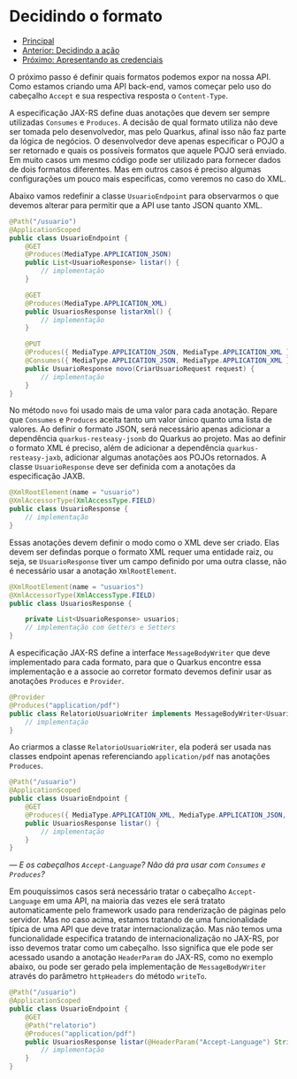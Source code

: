 # Decidindo o formato

* [Principal](./README.md)
* [Anterior: Decidindo a ação](./caso-de-uso-02-decidindo-a-acao.md)
* [Próximo: Apresentando as credenciais](./caso-de-uso-04-apresentando-as-credenciais.md)

O próximo passo é definir quais formatos podemos expor na nossa API. Como estamos criando uma API back-end, vamos começar pelo uso do cabeçalho `Accept` e sua respectiva resposta o `Content-Type`.

A especificação JAX-RS define duas anotações que devem ser sempre utilizadas `Consumes` e `Produces`. A decisão de qual formato utiliza não deve ser tomada pelo desenvolvedor, mas pelo Quarkus, afinal isso não faz parte da lógica de negócios. O desenvolvedor deve apenas especificar o POJO a ser retornado e quais os possíveis formatos que aquele POJO será enviado. Em muito casos um mesmo código pode ser utilizado para fornecer dados de dois formatos diferentes. Mas em outros casos é preciso algumas configurações um pouco mais especificas, como veremos no caso do XML. 

Abaixo vamos redefinir a classe `UsuarioEndpoint` para observarmos o que devemos alterar para permitir que a API use tanto JSON quanto XML.

```java
@Path("/usuario")
@ApplicationScoped
public class UsuarioEndpoint {
    @GET
    @Produces(MediaType.APPLICATION_JSON)
    public List<UsuarioResponse> listar() {
        // implementação
    }

    @GET
    @Produces(MediaType.APPLICATION_XML)
    public UsuariosResponse listarXml() {
        // implementação
    }

    @PUT
    @Produces({ MediaType.APPLICATION_JSON, MediaType.APPLICATION_XML })
    @Consumes({ MediaType.APPLICATION_JSON, MediaType.APPLICATION_XML })
    public UsuarioResponse novo(CriarUsuarioRequest request) {
        // implementação
    }
}
```

No método `novo` foi usado mais de uma valor para cada anotação. Repare que `Consumes` e `Produces` aceita tanto um valor único quanto uma lista de valores. Ao definir o formato JSON, será necessário apenas adicionar a dependência `quarkus-resteasy-jsonb` do Quarkus ao projeto. Mas ao definir o formato XML é preciso, além de adicionar a dependência `quarkus-resteasy-jaxb`, adicionar algumas anotações aos POJOs retornados. A classe `UsuarioResponse` deve ser definida com a anotações da especificação JAXB.

```java
@XmlRootElement(name = "usuario")
@XmlAccessorType(XmlAccessType.FIELD)
public class UsuarioResponse {
    // implementação
}
```

Essas anotações devem definir o modo como o XML deve ser criado. Elas devem ser defindas porque o formato XML requer uma entidade raiz, ou seja, se `UsuarioResponse` tiver um campo definido por uma outra classe, não é necessário usar a anotação `XmlRootElement`. 


```java
@XmlRootElement(name = "usuarios")
@XmlAccessorType(XmlAccessType.FIELD)
public class UsuariosResponse {

    private List<UsuarioResponse> usuarios;
    // implementação com Getters e Setters
}
```

A especificação JAX-RS define a interface `MessageBodyWriter` que deve implementado para cada formato, para que o Quarkus encontre essa implementação e a associe ao corretor formato devemos definir usar as anotações `Produces` e `Provider`.

```java
@Provider
@Produces("application/pdf")
public class RelatorioUsuarioWriter implements MessageBodyWriter<UsuariosResponse> {
    // implementação
}
```

Ao criarmos a classe `RelatorioUsuarioWriter`, ela poderá ser usada nas classes endpoint apenas referenciando `application/pdf` nas anotações `Produces`.

```java
@Path("/usuario")
@ApplicationScoped
public class UsuarioEndpoint {
    @GET
    @Produces({ MediaType.APPLICATION_XML, MediaType.APPLICATION_JSON, "application/pdf" })
    public UsuariosResponse listar() {
        // implementação
    }
}
```
_— E os cabeçalhos `Accept-Language`? Não dá pra usar com `Consumes` e `Produces`?_

Em pouquíssimos casos será necessário tratar o cabeçalho `Accept-Language` em uma API, na maioria das vezes ele será tratato automaticamente pelo framework usado para renderização de páginas pelo servidor. Mas no caso acima, estamos tratando de uma funcionalidade típica de uma API que deve tratar internacionalização. Mas não temos uma funcionalidade especifica tratando de internacionalização no JAX-RS, por isso devemos tratar como um cabeçalho. Isso significa que ele pode ser acessado usando a anotação `HeaderParam` do JAX-RS, como no exemplo abaixo, ou pode ser gerado pela implementação de `MessageBodyWriter` através do parâmetro `httpHeaders` do método `writeTo`.

```java
@Path("/usuario")
@ApplicationScoped
public class UsuarioEndpoint {
    @GET
    @Path("relatorio")
    @Produces("application/pdf")
    public UsuariosResponse listar(@HeaderParam("Accept-Language") String acceptLanguage) {
        // implementação
    }
}
```